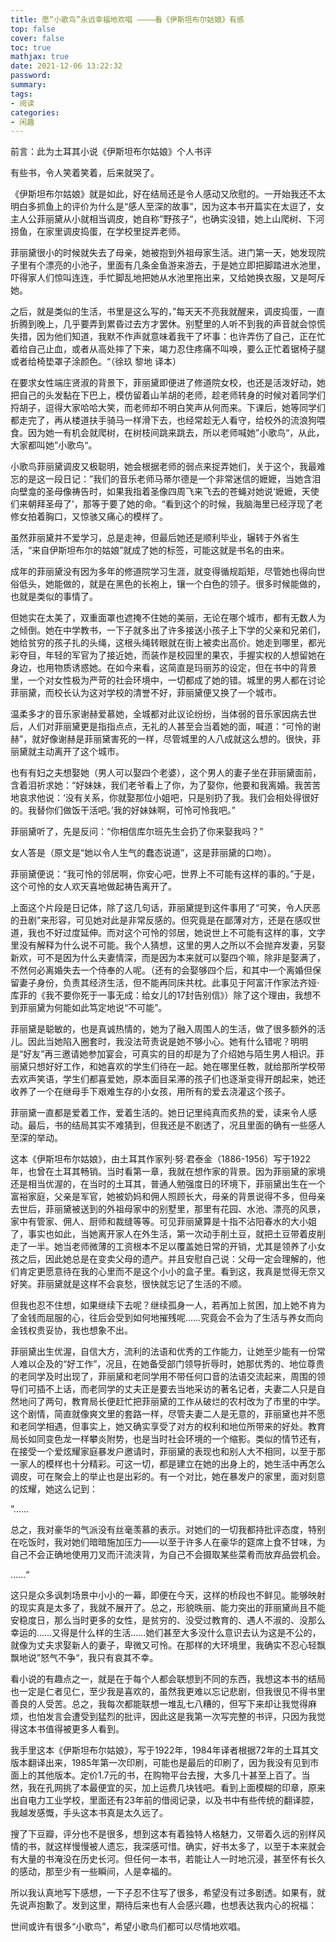 ```yaml
---
title: 愿“小歌鸟”永远幸福地欢唱 ————看《伊斯坦布尔姑娘》有感
top: false
cover: false
toc: true
mathjax: true
date: 2021-12-06 13:22:32
password:
summary:
tags:
- 阅读
categories:
- 闲趣
---
```


前言：此为土耳其小说《伊斯坦布尔姑娘》个人书评



有些书，令人笑着笑着，后来就哭了。

《伊斯坦布尔姑娘》就是如此，好在结局还是令人感动又欣慰的。一开始我还不太明白多抓鱼上的评价为什么是“感人至深的故事”，因为这本书开篇实在太逗了，女主人公菲丽黛从小就相当调皮，她自称”野孩子“，也确实没错，她上山爬树、下河捞鱼，在家里调皮捣蛋，在学校里捉弄老师。

菲丽黛很小的时候就失去了母亲，她被抱到外祖母家生活。进门第一天，她发现院子里有个漂亮的小池子，里面有几条金鱼游来游去，于是她立即把脚踏进水池里，吓得家人们惊叫连连，手忙脚乱地把她从水池里拖出来，又给她换衣服，又是呵斥她。

之后，就是类似的生活，书里是这么写的，”每天天不亮我就醒来，调皮捣蛋，一直折腾到晚上，几乎要弄到累昏过去方才罢休。别墅里的人听不到我的声音就会惊慌失措，因为他们知道，我默不作声就意味着我干了坏事：也许弄伤了自己，正在忙着给自己止血，或者从高处摔了下来，竭力忍住疼痛不叫唤，要么正忙着锯椅子腿或者给椅垫罩子涂颜色。“（徐玖 黎地 译本）

在要求女性端庄贤淑的背景下，菲丽黛即便进了修道院女校，也还是活泼好动，她把自己的头发黏在下巴上，模仿留着山羊胡的老师，趁老师转身的时候对着同学们捋胡子，逗得大家哈哈大笑，而老师却不明白笑声从何而来。下课后，她等同学们都走完了，再从楼道扶手骑马一样滑下去，也经常趁无人看守，给校外的流浪狗喂食。因为她一有机会就爬树，在树枝间跳来跳去，所以老师喊她”小歌鸟“，从此，大家都叫她”小歌鸟“。

小歌鸟菲丽黛调皮又极聪明，她会根据老师的弱点来捉弄她们，关于这个，我最难忘的是这一段日记：”我们的音乐老师马蒂尔德是一个非常迷信的嬷嬷，当她含泪向壁龛的圣母像祷告时，如果我指着圣像四周飞来飞去的苍蝇对她说‘嬷嬷，天使们来朝拜圣母了’，那等于要了她的命。“看到这个的时候，我脑海里已经浮现了老修女拍着胸口，又惊骇又痛心的模样了。



虽然菲丽黛并不爱学习，总是走神，但最后她还是顺利毕业，辗转于外省生活，“来自伊斯坦布尔的姑娘”就成了她的标签，可能这就是书名的由来。

成年的菲丽黛没有因为多年的修道院学习生涯，就变得循规蹈矩，尽管她也得向世俗低头，她能做的，就是在黑色的长袍上，镶一个白色的领子。很多时候能做的，也就是类似的事情了。

但她实在太美了，双重面罩也遮掩不住她的美丽，无论在哪个城市，都有无数人为之倾倒。她在中学教书，一下子就多出了许多接送小孩子上下学的父亲和兄弟们，她给贫穷的孩子扎的头绳，这根头绳转眼就在街上被卖出高价。她走到哪里，都光彩夺目，年轻的军官为了接近她，而装作是校园里的果农，手握实权的人想留她在身边，也用物质诱惑她。在如今来看，这简直是玛丽苏的设定，但在书中的背景里，一个对女性极为严苛的社会环境中，一切都成了她的错。城里的男人都在讨论菲丽黛，而校长认为这对学校的清誉不好，菲丽黛便又换了一个城市。

温柔多才的音乐家谢赫爱慕她，全城都对此议论纷纷，当体弱的音乐家因病去世后，人们对菲丽黛更是指指点点，无礼的人甚至会当着她的面，喊道：“可怜的谢赫”，就好像谢赫是菲丽黛害死的一样，尽管城里的人八成就这么想的。很快，菲丽黛就主动离开了这个城市。

也有有妇之夫想娶她（男人可以娶四个老婆），这个男人的妻子坐在菲丽黛面前，含着泪祈求她：“好妹妹，我们老爷看上了你，为了娶你，他要和我离婚。我苦苦地哀求他说：‘没有关系，你就娶那位小姐吧，只是别扔了我。我们会相处得很好的。我替你们做饭干活吧。’我的好妹妹啊，可怜可怜我吧。”

菲丽黛听了，先是反问：“你相信库尔班先生会扔了你来娶我吗？”

女人答是（原文是“她以令人生气的蠢态说道”，这是菲丽黛的口吻）。

菲丽黛便说：“我可怜的邻居啊，你安心吧，世界上不可能有这样的事的。”于是，这个可怜的女人欢天喜地做起祷告离开了。

上面这个片段是日记体，除了这几句话，菲丽黛提到这件事用了“可笑，令人厌恶的丑剧”来形容，可见她对此是非常反感的。但究竟是在鄙薄对方，还是在感叹世道，我也不好过度延伸。而对这个可怜的邻居，她说世上不可能有这样的事，文字里没有解释为什么说不可能。我个人猜想，这里的男人之所以不会抛弃发妻，另娶新欢，可不是因为什么夫妻情深，而是因为本来就可以娶四个嘛，除非是娶满了，不然何必离婚失去一个侍奉的人呢。（还有的会娶够四个后，和其中一个离婚但保留妻子身份，负责其经济生活，但不能再同床共枕。此事见于阿富汗作家法齐娅·库菲的《我不要你死于一事无成：给女儿的17封告别信》）除了这个理由，我想不到菲丽黛为何能如此笃定地说“不可能”。

菲丽黛是聪敏的，也是真诚热情的，她为了融入周围人的生活，做了很多额外的活儿。因此当她陷入圈套时，我没法苛责说是她不够小心。她有什么错呢？明明是“好友”再三邀请她参加宴会，可真实的目的却是为了介绍她与陌生男人相识。菲丽黛只想好好工作，和她喜欢的学生们待在一起。她在哪里任教，就给那所学校带去欢声笑语，学生们都喜爱她，原本面目呆滞的孩子们也逐渐变得开朗起来，她还收养了一个在继母手下艰难生存的小女孩，用所有的爱去浇灌这个孩子。

菲丽黛一直都是爱着工作，爱着生活的。她日记里纯真而炙热的爱，读来令人感动。最后，书的结局其实不难猜到，但我还是不剧透了，况且里面的确有一些感人至深的举动。

这本《伊斯坦布尔姑娘》，由土耳其作家列·努·君泰金（1886-1956）写于1922年，也曾在土耳其畅销。当时看第一章，我就在想作家的背景。因为菲丽黛的家境还是相当优渥的，在当时的土耳其，普通人勉强度日的环境下，菲丽黛出生在一个富裕家庭，父亲是军官，她被奶妈和佣人照顾长大，母亲的背景说得不多，但母亲去世后，菲丽黛被送到的外祖母家中的别墅里，那里有花园、水池、漂亮的风景，家中有管家、佣人、厨师和裁缝等等。可见菲丽黛算是十指不沾阳春水的大小姐了，事实也如此，当她离开家人在外生活，第一次动手削土豆，就把土豆带着皮削走了一半。她当老师微薄的工资根本不足以覆盖她日常的开销，尤其是领养了小女孩之后，因此她总是在变卖父母的遗产。并且安慰自己说：父母一定会理解的，他们肯定更愿意待在我的心里而不是这个小小的盒子里。看到这，我真是觉得无奈又好笑。菲丽黛就是这样不会哀愁，很快就忘记了生活的不顺。

但我也忍不住想，如果继续下去呢？继续孤身一人，若再加上贫困，加上她不肯为了金钱而屈服的心，往后会受到如何地摧残呢……究竟会不会为了生活与养女而向金钱权贵妥协，我也想象不出。

菲丽黛出生优渥，自信大方，流利的法语和优秀的工作能力，让她至少能有一份常人难以企及的“好工作”，况且，在她备受部门领导折辱时，她那优秀的、地位尊贵的老同学及时出现了，菲丽黛和老同学用不带任何口音的法语交流起来，周围的领导们可插不上话，而老同学的丈夫正是要去当地采访的著名记者，夫妻二人只是自然地问了两句，教育局长便赶忙把菲丽黛的工作从破烂的农村改为了市里的中学。这个剧情，简直就像爽文里的套路一样，尽管夫妻二人是无意的，菲丽黛也并不愿和老同学相遇，但事实上，她又确实享受了对方的权利和地位所带来的好处。教育局长如同变色龙一样攀炎附势，也是当时社会环境的一个缩影。类似的情节还有，在接受一个爱炫耀家庭暴发户邀请时，菲丽黛的表现也和别人大不相同，以至于那一家人的模样也十分精彩。可这一切，都是建立在她的出身上的，她生活中再怎么调皮，可在聚会上的举止也是出彩的。有一个对比，她在暴发户的家里，面对刻意的炫耀，她这么记到：

”……

总之，我对豪华的气派没有丝毫羡慕的表示。对她们的一切我都持批评态度，特别在吃饭时，我对她们暗暗施加压力——以至于许多人在豪华的筵席上食不甘味，为自己不会正确地使用刀叉而汗流浃背，为自己不会摄取某些菜肴而放弃品尝机会。

……“

这只是众多讽刺场景中小小的一幕，即便在今天，这样的桥段也不鲜见。能够映射的现实真是太多了，我就不展开了。总之，形貌昳丽、能力突出的菲丽黛尚且不能安稳度日，那么当时更多的女性，是贫穷的、没受过教育的、遇人不淑的、没那么幸运的……又得是什么样的生活……她们甚至大多没什么意识去认为这是不公的，就像为丈夫求娶新人的妻子，卑微又可怜。在那样的大环境里，我确实不忍心轻飘飘地说”怒气不争“，我只有哀其不幸。

看小说的有趣点之一，就是在于每个人都会联想到不同的东西，我想这本书的结局也一定是仁者见仁，至少我是喜欢的，虽然我更难以忘记悲剧，但我很见不得书里善良的人受苦。总之，我每次都能联想一堆乱七八糟的，但写下来却让我觉得麻烦，也怕发言会遭受到猛烈的批评，因此这是我第一次写完整的书评，只因为我觉得这本书值得被更多人看到。

我手里这本《伊斯坦布尔姑娘》，写于1922年，1984年译者根据72年的土耳其文版本翻译出来，1985年第一次印刷，可能也是最后的印刷了，因为我没有见到市面上的其他版本。定价1.7元的书，在购物平台去搜，大多几十甚至上百了。当然，我在孔网挑了本最便宜的买，加上运费几块钱吧。看到上面模糊的印章，原来出自电力工业学校，里面还有23年前的借阅记录，以及书中有些传统的翻译腔，我越发感慨，手头这本书真是太久远了。

搜了下豆瓣，评分也不是很多，想到这本有着独特人格魅力，又带着久远的别样风情的书，就这样慢慢被人遗忘，我深感可惜。确实，好书太多了，以至于本来就会有大量的书淹没在历史长河。但任何一本书，若能让人一时地沉浸，甚至怀有长久的感动，那至少有一些瞬间，人是幸福的。

所以我认真地写下感想，一下子忍不住写了很多，希望没有过多剧透。如果有，就先说声抱歉了。发到这里，期待后来也有人会感兴趣，也想表达我内心的祝福：

世间或许有很多“小歌鸟”，希望小歌鸟们都可以尽情地欢唱。
